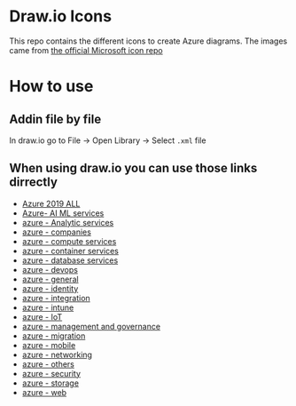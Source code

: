 Draw.io Icons
===
This repo contains the different icons to create Azure diagrams. The images came from [the official Microsoft icon repo](https://www.microsoft.com/en-us/download/details.aspx?id=41937)

# How to use
## Addin file by file
In draw.io go to File -> Open Library -> Select `.xml` file
## When using draw.io you can use those links dirrectly
* [Azure 2019 ALL](https://www.draw.io/?splash=0&clibs=Uhttps%3A%2F%2Fraw.githubusercontent.com%2Fmarkthebault%2Fdrawio-azure-icons%2Fmaster%2FAzure%202019%20ALL.drawiolib)
* [Azure- AI ML services](https://www.draw.io/?splash=0&clibs=Uhttps%3A%2F%2Fraw.githubusercontent.com%2Fmarkthebault%2Fdrawio-azure-icons%2Fmaster%2FAzure-%20AI%20ML%20services.drawiolib)
* [azure - Analytic services](https://www.draw.io/?splash=0&clibs=Uhttps%3A%2F%2Fraw.githubusercontent.com%2Fmarkthebault%2Fdrawio-azure-icons%2Fmaster%2Fazure%20-%20Analytic%20services.drawiolib)
* [azure - companies](https://www.draw.io/?splash=0&clibs=Uhttps%3A%2F%2Fraw.githubusercontent.com%2Fmarkthebault%2Fdrawio-azure-icons%2Fmaster%2Fazure%20-%20companies.drawiolib)
* [azure - compute services](https://www.draw.io/?splash=0&clibs=Uhttps%3A%2F%2Fraw.githubusercontent.com%2Fmarkthebault%2Fdrawio-azure-icons%2Fmaster%2Fazure%20-%20compute%20services.drawiolib)
* [azure - container services](https://www.draw.io/?splash=0&clibs=Uhttps%3A%2F%2Fraw.githubusercontent.com%2Fmarkthebault%2Fdrawio-azure-icons%2Fmaster%2Fazure%20-%20container%20services.drawiolib)
* [azure - database services](https://www.draw.io/?splash=0&clibs=Uhttps%3A%2F%2Fraw.githubusercontent.com%2Fmarkthebault%2Fdrawio-azure-icons%2Fmaster%2Fazure%20-%20database%20services.drawiolib)
* [azure - devops](https://www.draw.io/?splash=0&clibs=Uhttps%3A%2F%2Fraw.githubusercontent.com%2Fmarkthebault%2Fdrawio-azure-icons%2Fmaster%2Fazure%20-%20devops.drawiolib)
* [azure - general](https://www.draw.io/?splash=0&clibs=Uhttps%3A%2F%2Fraw.githubusercontent.com%2Fmarkthebault%2Fdrawio-azure-icons%2Fmaster%2Fazure%20-%20general.drawiolib)
* [azure - identity](https://www.draw.io/?splash=0&clibs=Uhttps%3A%2F%2Fraw.githubusercontent.com%2Fmarkthebault%2Fdrawio-azure-icons%2Fmaster%2Fazure%20-%20identity.drawiolib)
* [azure - integration](https://www.draw.io/?splash=0&clibs=Uhttps%3A%2F%2Fraw.githubusercontent.com%2Fmarkthebault%2Fdrawio-azure-icons%2Fmaster%2Fazure%20-%20integration.drawiolib)
* [azure - intune](https://www.draw.io/?splash=0&clibs=Uhttps%3A%2F%2Fraw.githubusercontent.com%2Fmarkthebault%2Fdrawio-azure-icons%2Fmaster%2Fazure%20-%20intune.drawiolib)
* [azure - IoT](https://www.draw.io/?splash=0&clibs=Uhttps%3A%2F%2Fraw.githubusercontent.com%2Fmarkthebault%2Fdrawio-azure-icons%2Fmaster%2Fazure%20-%20IoT.drawiolib)
* [azure - management and governance](https://www.draw.io/?splash=0&clibs=Uhttps%3A%2F%2Fraw.githubusercontent.com%2Fmarkthebault%2Fdrawio-azure-icons%2Fmaster%2Fazure%20-%20management%20and%20governance.drawiolib)
* [azure - migration](https://www.draw.io/?splash=0&clibs=Uhttps%3A%2F%2Fraw.githubusercontent.com%2Fmarkthebault%2Fdrawio-azure-icons%2Fmaster%2Fazure%20-%20migration.drawiolib)
* [azure - mobile](https://www.draw.io/?splash=0&clibs=Uhttps%3A%2F%2Fraw.githubusercontent.com%2Fmarkthebault%2Fdrawio-azure-icons%2Fmaster%2Fazure%20-%20mobile.drawiolib)
* [azure - networking](https://www.draw.io/?splash=0&clibs=Uhttps%3A%2F%2Fraw.githubusercontent.com%2Fmarkthebault%2Fdrawio-azure-icons%2Fmaster%2Fazure%20-%20networking.drawiolib)
* [azure - others](https://www.draw.io/?splash=0&clibs=Uhttps%3A%2F%2Fraw.githubusercontent.com%2Fmarkthebault%2Fdrawio-azure-icons%2Fmaster%2Fazure%20-%20others.drawiolib)
* [azure - security](https://www.draw.io/?splash=0&clibs=Uhttps%3A%2F%2Fraw.githubusercontent.com%2Fmarkthebault%2Fdrawio-azure-icons%2Fmaster%2Fazure%20-%20security.drawiolib)
* [azure - storage](https://www.draw.io/?splash=0&clibs=Uhttps%3A%2F%2Fraw.githubusercontent.com%2Fmarkthebault%2Fdrawio-azure-icons%2Fmaster%2Fazure%20-%20storage.drawiolib)
* [azure - web](https://www.draw.io/?splash=0&clibs=Uhttps%3A%2F%2Fraw.githubusercontent.com%2Fmarkthebault%2Fdrawio-azure-icons%2Fmaster%2Fazure%20-%20web.drawiolib)



